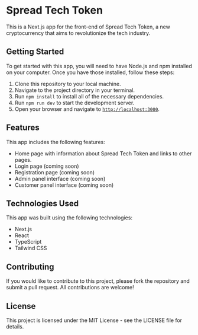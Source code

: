 # Spread Tech Token

This is a Next.js app for the front-end of Spread Tech Token, a new cryptocurrency that aims to revolutionize the tech industry.

## Getting Started

To get started with this app, you will need to have Node.js and npm installed on your computer. Once you have those installed, follow these steps:

1. Clone this repository to your local machine.
2. Navigate to the project directory in your terminal.
3. Run `npm install` to install all of the necessary dependencies.
4. Run `npm run dev` to start the development server.
5. Open your browser and navigate to [`http://localhost:3000`](http://localhost:3000).

## Features

This app includes the following features:

- Home page with information about Spread Tech Token and links to other pages.
- Login page (coming soon)
- Registration page (coming soon)
- Admin panel interface (coming soon)
- Customer panel interface (coming soon)

## Technologies Used

This app was built using the following technologies:

- Next.js
- React
- TypeScript
- Tailwind CSS

## Contributing

If you would like to contribute to this project, please fork the repository and submit a pull request. All contributions are welcome!

## License

This project is licensed under the MIT License - see the LICENSE file for details.
